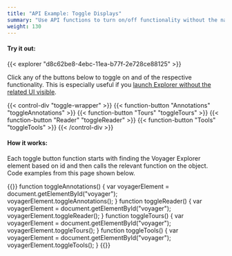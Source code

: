 ```yaml
---
title: "API Example: Toggle Displays"
summary: "Use API functions to turn on/off functionality without the native UI"
weight: 130
---
```


#### Try it out:

{{< explorer "d8c62be8-4ebc-11ea-b77f-2e728ce88125" >}}  <br>
  
Click any of the buttons below to toggle on and of the respective functionality. This is especially useful if you [launch Explorer without the related UI visible](../ui-config/).  

{{< control-div "toggle-wrapper" >}}
{{< function-button "Annotations" "toggleAnnotations" >}}
{{< function-button "Tours" "toggleTours" >}}
{{< function-button "Reader" "toggleReader" >}}
{{< function-button "Tools" "toggleTools" >}}
{{< /control-div >}}

#### How it works:
Each toggle button function starts with finding the Voyager Explorer element based on id and then calls the relevant function on the object. Code examples from this page shown below.

{{<highlight js>}}
function toggleAnnotations() {
	var voyagerElement = document.getElementById("voyager");
	voyagerElement.toggleAnnotations();
}
function toggleReader() {
	var voyagerElement = document.getElementById("voyager");
	voyagerElement.toggleReader();
}
function toggleTours() {
	var voyagerElement = document.getElementById("voyager");
	voyagerElement.toggleTours();
}
function toggleTools() {
	var voyagerElement = document.getElementById("voyager");
	voyagerElement.toggleTools();
}
{{</highlight>}}
	

